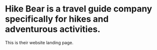 # Hike Bear is a travel guide company specifically for hikes and adventurous activities.

This is their website landing page.
